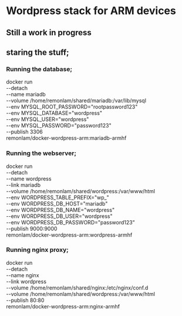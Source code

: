 # Wordpress stack for ARM devices

## Still a work in progress


## staring the stuff;

### Running the database;

docker run \
  --detach \
  --name mariadb \
  --volume /home/remonlam/shared/mariadb:/var/lib/mysql \
  --env MYSQL_ROOT_PASSWORD="rootpassword123" \
  --env MYSQL_DATABASE="wordpress" \
  --env MYSQL_USER="wordpress" \
  --env MYSQL_PASSWORD="password123" \
  --publish 3306 \
  remonlam/docker-wordpress-arm:mariadb-armhf


### Running the webserver;

docker run \
  --detach \
  --name wordpress \
  --link mariadb \
  --volume /home/remonlam/shared/wordpress:/var/www/html \
  --env WORDPRESS_TABLE_PREFIX="wp_" \
  --env WORDPRESS_DB_HOST="mariadb" \
  --env WORDPRESS_DB_NAME="wordpress" \
  --env WORDPRESS_DB_USER="wordpress" \
  --env WORDPRESS_DB_PASSWORD="password123" \
  --publish 9000:9000 \
  remonlam/docker-wordpress-arm:wordpress-armhf



### Running nginx proxy;

docker run \
  --detach \
  --name nginx \
  --link wordpress \
  --volume /home/remonlam/shared/nginx:/etc/nginx/conf.d \
  --volume /home/remonlam/shared/wordpress:/var/www/html \
  --publish 80:80 \
  remonlam/docker-wordpress-arm:nginx-armhf
